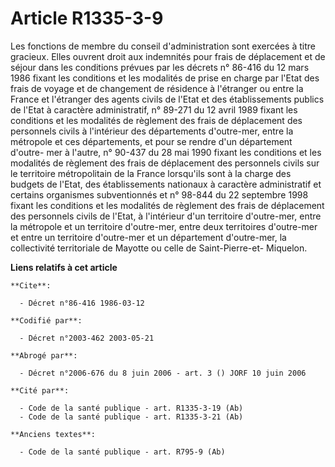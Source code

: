 # Article R1335-3-9

Les fonctions de membre du conseil d'administration sont exercées à titre gracieux. Elles ouvrent droit aux indemnités pour
frais de déplacement et de séjour dans les conditions prévues par les décrets n° 86-416 du 12 mars 1986 fixant les conditions
et les modalités de prise en charge par l'Etat des frais de voyage et de changement de résidence à l'étranger ou entre la
France et l'étranger des agents civils de l'Etat et des établissements publics de l'Etat à caractère administratif, n° 89-271
du 12 avril 1989 fixant les conditions et les modalités de règlement des frais de déplacement des personnels civils à
l'intérieur des départements d'outre-mer, entre la métropole et ces départements, et pour se rendre d'un département d'outre-
mer à l'autre, n° 90-437 du 28 mai 1990 fixant les conditions et les modalités de règlement des frais de déplacement des
personnels civils sur le territoire métropolitain de la France lorsqu'ils sont à la charge des budgets de l'Etat, des
établissements nationaux à caractère administratif et certains organismes subventionnés et n° 98-844 du 22 septembre 1998
fixant les conditions et les modalités de règlement des frais de déplacement des personnels civils de l'Etat, à l'intérieur
d'un territoire d'outre-mer, entre la métropole et un territoire d'outre-mer, entre deux territoires d'outre-mer et entre un
territoire d'outre-mer et un département d'outre-mer, la collectivité territoriale de Mayotte ou celle de Saint-Pierre-et-
Miquelon.

**Liens relatifs à cet article**

	**Cite**:

	  - Décret n°86-416 1986-03-12

	**Codifié par**:

	  - Décret n°2003-462 2003-05-21

	**Abrogé par**:

	  - Décret n°2006-676 du 8 juin 2006 - art. 3 () JORF 10 juin 2006

	**Cité par**:

	  - Code de la santé publique - art. R1335-3-19 (Ab)
	  - Code de la santé publique - art. R1335-3-21 (Ab)

	**Anciens textes**:

	  - Code de la santé publique - art. R795-9 (Ab)
